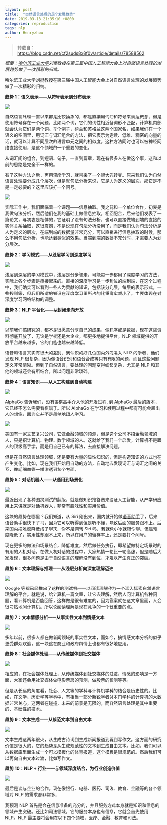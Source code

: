 ```yaml
---
layout: post
title:  "自然语言处理的是个发展趋势"
date: 2019-03-13 21:35:10 +0800
categories: reproduction
tags: nlp
author: Henryzhou
---
```


> 转载自：https://blog.csdn.net/cf2suds8x8f0v/article/details/78588562

_概要：[哈尔滨工业大学](https://www.baidu.com/s?wd=%E5%93%88%E5%B0%94%E6%BB%A8%E5%B7%A5%E4%B8%9A%E5%A4%A7%E5%AD%A6&tn=24004469_oem_dg&rsv_dl=gh_pl_sl_csd)刘挺教授在第三届中国人工智能大会上对自然语言处理的发展趋势做了一次精彩的归纳。_

哈尔滨工业大学刘挺教授在第三届中国人工智能大会上对自然语言处理的发展趋势做了一次精彩的归纳。

**趋势 1：语义表示——从符号表示到分布表示**

![](https://ss.csdn.net/p?http://mmbiz.qpic.cn/mmbiz_png/ptp8P184xjwHFTtg54MNxIEIq5hqKmh4YziaJDxJpJg67Pd7zXAYNn6e6YdsRMv8Dtc3o4A3QFtoNaRFp8gMCwQ/640.png?wxfrom=5&wx_lazy=1)

自然语言处理一直以来都是比较抽象的，都是直接用词汇和符号来表达概念。但是使用符号存在一个问题，比如两个词，它们的词性相近但词形不匹配，计算机内部就会认为它们是两个词。举个例子，荷兰和苏格兰这两个国家名，如果我们在一个语义的空间里，用词汇与词汇组合的方法，把它表示为连续、低维、稠密的向量的话，就可以计算不同层次的语言单元之间的相似度。这种方法同时也可以被神经网络直接使用，是这个领域的一个重要的变化。

从词汇间的组合，到短语、句子，一直到篇章，现在有很多人在做这个事，这和以前的思路是完全不一样的。

有了这种方法之后，再用深度学习，就带来了一个很大的转变。原来我们认为自然语言处理要分成几个层次，但是就句法分析来说，它是人为定义的层次，那它是不是一定必要的？这里应该打一个问号。

![](https://ss.csdn.net/p?https://mmbiz.qpic.cn/mmbiz_png/ptp8P184xjwHFTtg54MNxIEIq5hqKmh4aKz9C7DBSAn4Low4lPLlPkJ79MyMRVbgRVdfXv5YibaibG0b6Jvx73Gg/640.png?)

实际工作中，我们面临着一个课题——信息抽取。我之前和一个单位合作，初衷是我做句法分析，然后他们在我的基础上做信息抽取，相互配合，后来他们发表了一篇论文，与初衷是相悖的，它证明了没有句法分析，也可以直接做端到端的直接的实体关系抽取，这很震撼，不是说现在句法分析没用了，而是我们认为句法分析是人为定义的层次，在端到端的数据量非常充分，可以直接进行信息抽取的时候，那么不用句法分析，也能达到类似的效果。当端到端的数据不充分时，才需要人为划分层次。

**趋势 2：学习模式——从浅层学习到深度学习**

![](https://ss.csdn.net/p?https://mmbiz.qpic.cn/mmbiz_png/ptp8P184xjwHFTtg54MNxIEIq5hqKmh4ycXUk346vPicxYGTVMDAL2xHbyjeBaUmY6a7v5rmRxsgvQayJuxORNQ/640.png?)

浅层到深层的学习模式中，浅层是分步骤走，可能每一步都用了深度学习的方法，实际上各个步骤是串接起来的。直接的深度学习是一步到位的端到端，在这个过程中，我们确实可以看到一些人为贡献的知识，包括该分几层，每层的表示形式，一些规则等，但我们所谓的知识在深度学习里所占的比重确实减小了，主要体现在对深度学习网络结构的调整。

**趋势 3：NLP 平台化——从封闭走向开放**

![](https://ss.csdn.net/p?https://mmbiz.qpic.cn/mmbiz_png/ptp8P184xjwHFTtg54MNxIEIq5hqKmh4ibccaicSI5x2B4oJ9bjaAS6MYfSfqJVocr40priccbiaNlfxNjtibY1ZBLA/640.png?)

以前我们搞研究的，都不是很愿意分享自己的成果，像程序或是数据，现在这些资料彻底开放了，无论是学校还是大企业，都更多地提供平台。NLP 领域提供的开放平台越来越多，它的门槛也越来越降低。

语音和语言其实有很大的差别，我认识的好几位国内外的进入 NLP 的学者，他们发现 NLP 很复杂，因为像语音识别和语音合成等只有有限的问题，而且这些问题定义非常清晰。但到了自然语言，要处理的问题变得纷繁复杂，尤其是 NLP 和其他的领域还会有所结合，所以问题非常琐碎。

**趋势 4：语言知识——从人工构建到自动构建**

![](https://ss.csdn.net/p?https://mmbiz.qpic.cn/mmbiz_png/ptp8P184xjwHFTtg54MNxIEIq5hqKmh43Jqs2UNCJmKZu2GtqBLT5mdVia7FuhKMA6xNpKeWDDMNeyGkmf0iaicyw/640.png?)

AlphaGo 告诉我们，没有围棋高手介入他的开发过程, 到 AlphaGo 最后的版本，它已经不怎么需要看棋谱了。所以 AlphaGo 在学习和使用过程中都有可能会超出人的想像，因为它并不是简单地跟人学习。

![](https://ss.csdn.net/p?https://mmbiz.qpic.cn/mmbiz_png/ptp8P184xjwHFTtg54MNxIEIq5hqKmh43msIxqIoexKb9LtSub344I2eURu3h8JHS789bx4iaysdSMKmLZDticuw/640.png?)

美国有一家[文艺复兴](https://www.baidu.com/s?wd=%E6%96%87%E8%89%BA%E5%A4%8D%E5%85%B4&tn=24004469_oem_dg&rsv_dl=gh_pl_sl_csd)公司，它做金融领域的预测，但是这个公司不招金融领域的人，只是招计算机、物理、数学领域的人。这就给了我们一个启发，计算机不是跟人的顶级高手学，而是用自己已有的算法，去直接解决问题。

但是在自然语言处理领域，还是要有大量的显性知识的，但是构造知识的方式也在产生变化。比如，现在我们开始用自动的方法，自动地去发现词汇与词汇之间的关系，像毛细血管一样渗透到各个方面。

**趋势 5：对话机器人——从通用到场景化**

![](https://ss.csdn.net/p?https://mmbiz.qpic.cn/mmbiz_png/ptp8P184xjwHFTtg54MNxIEIq5hqKmh46EvxzHuNlTXUhULHaUgM5picTuMANE71icvwWpNvTDuVuTiaI4XTiaQiafg/640.png?)

最近出现了各种图灵测试的翻版，就是做知识抢答赛来验证人工智能，从产学研应用上来讲就是对话机器人，非常有趣味性和实用价值。

这块的趋势在哪里？我们知道，从 Siri 刚出来，国内就开始做[语音助手](https://www.baidu.com/s?wd=%E8%AF%AD%E9%9F%B3%E5%8A%A9%E6%89%8B&tn=24004469_oem_dg&rsv_dl=gh_pl_sl_csd)了，后来语音助手很快下了马，因为它可以听得到但是听不懂，导致后面的服务跟不上。后来国内把难度降低成了聊天，你不是调戏 Siri 吗，我就做小冰就跟你聊。但是难度降低了，实用性却跟不上来，所以在用户的留存率上，还是要打个问号。

现在更多的做法和场景结合，降低难度，然后做任务执行，即希望做特定场景时的有用的人机对话。在做人机对话的过程中，大家热情一轮比一轮高涨，但是随后大家发现，很多问题是由于自然语言的理解没有到位，才难以产生真正的突破。

**趋势 6：文本理解与推理——从浅层分析向深度理解迈进**

![](https://ss.csdn.net/p?https://mmbiz.qpic.cn/mmbiz_png/ptp8P184xjwHFTtg54MNxIEIq5hqKmh4k8hlENsHFjvA5cMV24rT7YCJZXNtnqpiaxPLLggVxDfT32h0ialybqFw/640.png?)

Google 等都已经推出了这样的测试机——以阅读理解作为一个深入探索自然语言理解的平台。就是说，给计算机一篇文章，让它去理解，然后人问计算机各种问题，看计算机是否能回答，这样做是很有难度的，因为答案就在这文章里面，人会很刁钻地问计算机。所以说阅读理解是现在竞争的一个很重要的点。

**趋势 7：文本情感分析——从事实性文本到情感文本**

![](https://ss.csdn.net/p?https://mmbiz.qpic.cn/mmbiz_png/ptp8P184xjwHFTtg54MNxIEIq5hqKmh4fWCCQhEic2cZGick6kqY2pOwiaMvRf9s0D015yIV0mU6znWo7BWnaWbTw/640.png?)

多年以前，很多人都在做新闻领域的事实性文本，而如今，搞情感文本分析的似乎更受群众欢迎，这一块这在商业和政府舆情上也都有很好地应用。

**趋势 8：社会媒体处理——从传统媒体到社交媒体**

![](https://ss.csdn.net/p?https://mmbiz.qpic.cn/mmbiz_png/ptp8P184xjwHFTtg54MNxIEIq5hqKmh4y2fSUTeCq0n2esoHFCRFtO6nSfILZo3cZskt2nzBmmdgEsywxiadOCA/640.png?)

相应的，在社会媒体处理上，从传统媒体到社交媒体的过渡，情感的影响是一方面，大家还会用社交媒体做电影票房的预测，做股票的预测等等。

但是从长远的角度看，社会、人文等的学科与计算机学科的结合是历史性的。比如，在文学、历史学等学科中，有相当一部分新锐学者对本门学科的计算机的大数据非常关心，这两者在碰撞，未来的前景是无限的，而自然语言处理是其中重要的、基础性的技术。

**趋势 9：文本生成——从规范文本到自由文本**

![](https://ss.csdn.net/p?https://mmbiz.qpic.cn/mmbiz_png/ptp8P184xjwHFTtg54MNxIEIq5hqKmh4DMOVFIpoaUia4e7AOGhPscOEG32ibzVPSjgepfiaDE6JNKfx4ibRPYudvQ/640.png?)

文本生成这两年很火，从生成古诗词到生成新闻报道到再到写作文。这方面的研究价值是很大的，它的趋势是从生成规范性的文本到生成自由文本。比如，我们可以从数据库里面生成一个可以模板化的体育报道，这个模板是很规范的。然后我们可以再向自由文本过渡，比如写作文。

**趋势 10：NLP + 行业——与领域深度结合，为行业创造价值**

![](https://ss.csdn.net/p?https://mmbiz.qpic.cn/mmbiz_png/ptp8P184xjwHFTtg54MNxIEIq5hqKmh4rrmP7ibtNSdFpXmagGrJPM1MVD9nicNKloiaIUP0XjW8sfCvaYERD0xyA/640.png?)

最后是谈与企业的合作。现在像银行、电器、医药、司法、教育、金融等的各个领域对 NLP 的需求都非常多。

我预测 NLP 首先是会在信息准备的充分的，并且服务方式本身就是知识和信息的领域产生突破。还比如司法领域，它的服务本身也有信息，它就会首先使用 NLP。NLP 最主要将会用在以下四个领域，医疗、金融、教育和司法。